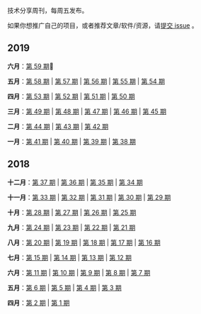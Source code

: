 技术分享周刊，每周五发布。

如果你想推广自己的项目，或者推荐文章/软件/资源，请[提交 issue](https://github.com/ruanyf/weekly/issues) 。

## 2019

**六月**：[第 59 期](docs/issue-59.md):high_brightness:

**五月**：[第 58 期](docs/issue-58.md) | [第 57 期](docs/issue-57.md) | [第 56 期](docs/issue-56.md) | [第 55 期](docs/issue-55.md) | [第 54 期](docs/issue-54.md)

**四月**：[第 53 期](docs/issue-53.md) | [第 52 期](docs/issue-52.md) | [第 51 期](docs/issue-51.md) | [第 50 期](docs/issue-50.md)

**三月**：[第 49 期](docs/issue-49.md) | [第 48 期](docs/issue-48.md) | [第 47 期](docs/issue-47.md) | [第 46 期](docs/issue-46.md) | [第 45 期](docs/issue-45.md)

**二月**：[第 44 期](docs/issue-44.md) | [第 43 期](docs/issue-43.md) | [第 42 期](docs/issue-42.md)

**一月**：[第 41 期](docs/issue-41.md) | [第 40 期](docs/issue-40.md) | [第 39 期](docs/issue-39.md) | [第 38 期](docs/issue-38.md)

## 2018

**十二月**：[第 37 期](docs/issue-37.md) | [第 36 期](docs/issue-36.md) | [第 35 期](docs/issue-35.md) | [第 34 期](docs/issue-34.md)

**十一月**：[第 33 期](docs/issue-33.md) | [第 32 期](docs/issue-32.md) | [第 31 期](docs/issue-31.md) | [第 30 期](docs/issue-30.md) | [第 29 期](docs/issue-29.md)

**十月**：[第 28 期](docs/issue-28.md) | [第 27 期](docs/issue-27.md) | [第 26 期](docs/issue-26.md) | [第 25 期](docs/issue-25.md)

**九月**：[第 24 期](docs/issue-24.md) | [第 23 期](docs/issue-23.md) | [第 22 期](docs/issue-22.md) | [第 21 期](docs/issue-21.md)

**八月**：[第 20 期](docs/issue-20.md) | [第 19 期](docs/issue-19.md) | [第 18 期](docs/issue-18.md) | [第 17 期](docs/issue-17.md) | [第 16 期](docs/issue-16.md)

**七月**：[第 15 期](docs/issue-15.md) | [第 14 期](docs/issue-14.md) | [第 13 期](docs/issue-13.md) | [第 12 期](docs/issue-12.md)

**六月**：[第 11 期](docs/issue-11.md) | [第 10 期](docs/issue-10.md) | [第 9 期](docs/issue-9.md) | [第 8 期](docs/issue-8.md) | [第 7 期](docs/issue-7.md)

**五月**：[第 6 期](docs/issue-6.md) | [第 5 期](docs/issue-5.md) | [第 4 期](docs/issue-4.md) | [第 3 期](docs/issue-3.md)

**四月**：[第 2 期](docs/issue-2.md) | [第 1 期](docs/issue-1.md)
